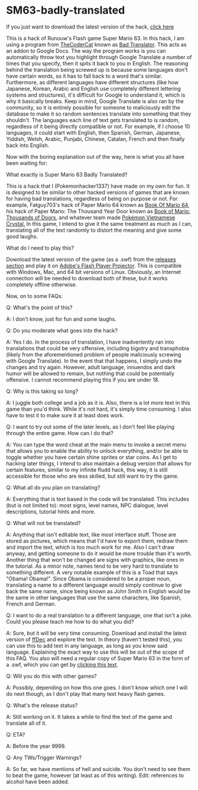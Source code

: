 # SM63-badly-translated

If you just want to download the latest version of the hack, [click here](https://github.com/PokemonHacker1337/SM63-badly-translated/releases/download/Updated_versions/Super.Mario.63.Badly.Translated.0.3.swf)

This is a hack of Runouw's Flash game Super Mario 63. In this hack, I am using a program from [TheCoderCat](https://sites.google.com/view/thecodercatprojects) known as [Bad Translator](https://workspace.google.com/marketplace/app/bad_translator/306615442162). This acts as an addon to Google Docs. The way the program works is you can automatically throw text you highlight through Google Translate a number of times that you specify, then it spits it back to you in English. The reasoning behind the translation being screwed up is because some languages don't have certain words, so it has to fall back to a word that's similar. Furthermore, as different languages have different structures (like how Japanese, Korean, Arabic and English use completely different lettering systems and structures), it's difficult for Google to understand it, which is why it basically breaks. Keep in mind, Google Translate is also ran by the community, so it is entirely possible for someone to maliciously edit the database to make it so random sentences translate into something that they shouldn't. The languages each line of text gets translated to is random, regardless of it being directly compatible or not. For example, if I choose 10 languages, it could start with English, then Spanish, German, Japanese, Yiddish, Welsh, Arabic, Punjabi, Chinese, Catalan, French and then finally back into English. 

Now with the boring explanation out of the way, here is what you all have been waiting for:


What exactly is Super Mario 63 Badly Translated?

This is a hack that I (Pokemonhacker1337) have made on my own for fun. It is designed to be similar to other hacked versions of games that are known for having bad translations, regardless of being on purpose or not. For example, Fatguy703's hack of Paper Mario 64 known as [Book Of Mario 64](https://book-of-mario.fandom.com/wiki/Book_of_Mario_64), his hack of Paper Mario: The Thousand Year Door known as [Book of Mario: Thousands of Doors](https://book-of-mario.fandom.com/wiki/Book_of_Mario:_Thousands_of_Doors), and whatever team made [Pokémon Vietnamese Crystal](https://bootleggames.fandom.com/wiki/Pocket_Monsters_Crystal_Version)[.](https://i.pinimg.com/236x/34/22/35/342235838e437f8916c1de7ef6eaae7d--youtubers-video-games.jpg) In this game, I intend to give it the same treatment as much as I can, translating all of the text randomly to distort the meaning and give some good laughs.


What do I need to play this?

Download the latest version of the game (as a .swf) from the [releases section](https://github.com/PokemonHacker1337/SM63-badly-translated/releases) and play it on [Adobe's Flash Player Projector](https://www.adobe.com/support/flashplayer/debug_downloads.html). This is compatible with Windows, Mac, and 64 bit versions of Linux. Obviously, an Internet connection will be needed to download both of these, but it works completely offline otherwise. 


Now, on to some FAQs:

Q: What's the point of this?

A: I don't know, just for fun and some laughs. 


Q: Do you moderate what goes into the hack?

A: Yes I do. In the process of translation, I have inadvertently ran into translations that could be very offensive, including bigotry and transphobia (likely from the aforementioned problem of people maliciously screwing with Google Translate). In the event that that happens, I simply undo the changes and try again. However, adult language, innuendos and dark humor will be allowed to remain, but nothing that could be potentially offensive. I cannot recommend playing this if you are under 18. 

Q: Why is this taking so long?

A: I juggle both college and a job as it is. Also, there is a lot more text in this game than you'd think. While it's not hard, it's simply time consuming. I also have to test it to make sure it at least does work.

Q: I want to try out some of the later levels, as I don't feel like playing through the entire game. How can I do that?

A: You can type the word cheat at the main menu to invoke a secret menu that allows you to enable the ability to unlock everything, and/or be able to toggle whether you have certain shine sprites or star coins. As I get to hacking later things, I intend to also maintain a debug version that allows for certain features, similar to my infinite fludd hack, this way, it is still accessible for those who are less skilled, but still want to try the game. 


Q: What all do you plan on translating?

A: Everything that is text based in the code will be translated. This includes (but is not limited to): most signs, level names, NPC dialogue, level descriptions, tutorial hints and more. 


Q: What will not be translated?

A: Anything that isn't editable text, like most interface stuff. Those are stored as pictures, which means that I'd have to export them, redraw them and import the text, which is too much work for me. Also I can't draw anyway, and getting someone to do it would be more trouble than it's worth. Another thing that won't be changed are signs with graphics, like ones in the tutorial. As a minor note, names tend to be very hard to translate to something different. A very notable example of this is a Toad that says "Obama! Obama!". Since Obama is considered to be a proper noun, translating a name to a different language would simply continue to give back the same name, since being known as John Smith in English would be the same in other languages that use the same characters, like Spanish, French and German. 


Q: I want to do a real translation to a different language, one that isn't a joke. Could you please teach me how to do what you did? 

A: Sure, but it will be very time consuming. Download and install the latest version of [ffDec](https://github.com/jindrapetrik/jpexs-decompiler/releases/tag/version14.4.0) and explore the text. In theory (haven't tested this), you can use this to add text in any language, as long as you know said language. Explaining the exact way to use this will be out of the scope of this FAQ. You also will need a regular copy of Super Mario 63 in the form of a .swf, which you can get by [clicking this text](https://github.com/PokemonHacker1337/Other-Flash-Stuff/raw/main/sm63game.swf). 


Q: Will you do this with other games? 

A: Possibly, depending on how this one goes. I don't know which one I will do next though, as I don't play that many text heavy flash games. 


Q: What's the release status? 

A: Still working on it. It takes a while to find the text of the game and translate all of it. 


Q: ETA?

A: Before the year 9999. 


Q: Any TWs/Trigger Warnings?

A: So far, we have mentions of hell and suicide. You don't need to see them to beat the game, however (at least as of this writing). Edit: references to alcohol have been added. 
